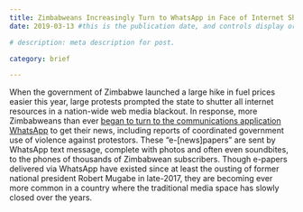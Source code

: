 ```yaml
---
title: Zimbabweans Increasingly Turn to WhatsApp in Face of Internet Shutdown 
date: 2019-03-13 #this is the publication date, and controls display order.

# description: meta description for post.

category: brief

---
```


When the government of Zimbabwe launched a large hike in fuel prices easier this year, large protests prompted the state to shutter all internet resources in a nation-wide web media blackout. In response, more Zimbabweans than ever [began to turn to the communications application WhatsApp][link] to get their news, including reports of coordinated government use of violence against protestors. These “e-[news]papers” are sent by WhatsApp text message, complete with photos and often even soundbites, to the phones of thousands of Zimbabwean subscribers. Though e-papers delivered via WhatsApp have existed since at least the ousting of former national president Robert Mugabe in late-2017, they are becoming ever more common in a country where the traditional media space has slowly closed over the years.

[link]: http://www.niemanlab.org/2019/03/whatsapp-has-come-in-to-fill-the-void-in-zimbabwe-the-future-of-news-is-messaging/
